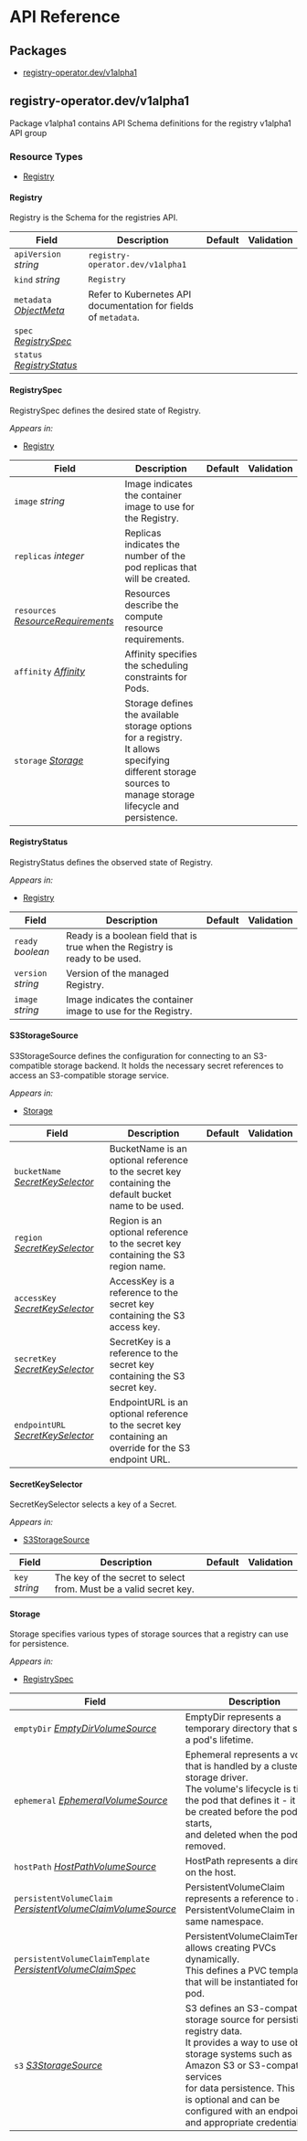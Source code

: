 # API Reference

## Packages
- [registry-operator.dev/v1alpha1](#registry-operatordevv1alpha1)


## registry-operator.dev/v1alpha1

Package v1alpha1 contains API Schema definitions for the registry v1alpha1 API group

### Resource Types
- [Registry](#registry)



#### Registry



Registry is the Schema for the registries API.





| Field | Description | Default | Validation |
| --- | --- | --- | --- |
| `apiVersion` _string_ | `registry-operator.dev/v1alpha1` | | |
| `kind` _string_ | `Registry` | | |
| `metadata` _[ObjectMeta](https://kubernetes.io/docs/reference/generated/kubernetes-api/v1.31/#objectmeta-v1-meta)_ | Refer to Kubernetes API documentation for fields of `metadata`. |  |  |
| `spec` _[RegistrySpec](#registryspec)_ |  |  |  |
| `status` _[RegistryStatus](#registrystatus)_ |  |  |  |


#### RegistrySpec



RegistrySpec defines the desired state of Registry.



_Appears in:_
- [Registry](#registry)

| Field | Description | Default | Validation |
| --- | --- | --- | --- |
| `image` _string_ | Image indicates the container image to use for the Registry. |  |  |
| `replicas` _integer_ | Replicas indicates the number of the pod replicas that will be created. |  |  |
| `resources` _[ResourceRequirements](https://kubernetes.io/docs/reference/generated/kubernetes-api/v1.31/#resourcerequirements-v1-core)_ | Resources describe the compute resource requirements. |  |  |
| `affinity` _[Affinity](https://kubernetes.io/docs/reference/generated/kubernetes-api/v1.31/#affinity-v1-core)_ | Affinity specifies the scheduling constraints for Pods. |  |  |
| `storage` _[Storage](#storage)_ | Storage defines the available storage options for a registry.<br />It allows specifying different storage sources to manage storage lifecycle and persistence. |  |  |


#### RegistryStatus



RegistryStatus defines the observed state of Registry.



_Appears in:_
- [Registry](#registry)

| Field | Description | Default | Validation |
| --- | --- | --- | --- |
| `ready` _boolean_ | Ready is a boolean field that is true when the Registry is ready to be used. |  |  |
| `version` _string_ | Version of the managed Registry. |  |  |
| `image` _string_ | Image indicates the container image to use for the Registry. |  |  |


#### S3StorageSource



S3StorageSource defines the configuration for connecting to an S3-compatible
storage backend. It holds the necessary secret references to access an S3-compatible
storage service.



_Appears in:_
- [Storage](#storage)

| Field | Description | Default | Validation |
| --- | --- | --- | --- |
| `bucketName` _[SecretKeySelector](#secretkeyselector)_ | BucketName is an optional reference to the secret key containing the<br />default bucket name to be used. |  |  |
| `region` _[SecretKeySelector](#secretkeyselector)_ | Region is an optional reference to the secret key containing the S3<br />region name. |  |  |
| `accessKey` _[SecretKeySelector](#secretkeyselector)_ | AccessKey is a reference to the secret key containing the S3 access key. |  |  |
| `secretKey` _[SecretKeySelector](#secretkeyselector)_ | SecretKey is a reference to the secret key containing the S3 secret key. |  |  |
| `endpointURL` _[SecretKeySelector](#secretkeyselector)_ | EndpointURL is an optional reference to the secret key containing an<br />override for the S3 endpoint URL. |  |  |


#### SecretKeySelector



SecretKeySelector selects a key of a Secret.



_Appears in:_
- [S3StorageSource](#s3storagesource)

| Field | Description | Default | Validation |
| --- | --- | --- | --- |
| `key` _string_ | The key of the secret to select from. Must be a valid secret key. |  |  |


#### Storage



Storage specifies various types of storage sources that a registry can use for persistence.



_Appears in:_
- [RegistrySpec](#registryspec)

| Field | Description | Default | Validation |
| --- | --- | --- | --- |
| `emptyDir` _[EmptyDirVolumeSource](https://kubernetes.io/docs/reference/generated/kubernetes-api/v1.31/#emptydirvolumesource-v1-core)_ | EmptyDir represents a temporary directory that shares a pod's lifetime. |  |  |
| `ephemeral` _[EphemeralVolumeSource](https://kubernetes.io/docs/reference/generated/kubernetes-api/v1.31/#ephemeralvolumesource-v1-core)_ | Ephemeral represents a volume that is handled by a cluster storage driver.<br />The volume's lifecycle is tied to the pod that defines it - it will be created before the pod starts,<br />and deleted when the pod is removed. |  |  |
| `hostPath` _[HostPathVolumeSource](https://kubernetes.io/docs/reference/generated/kubernetes-api/v1.31/#hostpathvolumesource-v1-core)_ | HostPath represents a directory on the host. |  |  |
| `persistentVolumeClaim` _[PersistentVolumeClaimVolumeSource](https://kubernetes.io/docs/reference/generated/kubernetes-api/v1.31/#persistentvolumeclaimvolumesource-v1-core)_ | PersistentVolumeClaim represents a reference to a PersistentVolumeClaim in the same namespace. |  |  |
| `persistentVolumeClaimTemplate` _[PersistentVolumeClaimSpec](https://kubernetes.io/docs/reference/generated/kubernetes-api/v1.31/#persistentvolumeclaimspec-v1-core)_ | PersistentVolumeClaimTemplate allows creating PVCs dynamically.<br />This defines a PVC template that will be instantiated for the pod. |  |  |
| `s3` _[S3StorageSource](#s3storagesource)_ | S3 defines an S3-compatible storage source for persisting registry data.<br />It provides a way to use object storage systems such as Amazon S3 or S3-compatible services<br />for data persistence. This field is optional and can be configured with an endpoint and appropriate credentials. |  |  |


